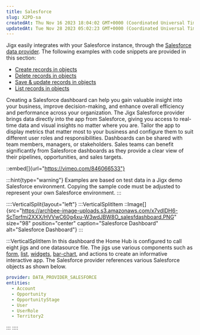 ```yaml
---
title: Salesforce
slug: X2PD-sa
createdAt: Thu Nov 16 2023 18:04:02 GMT+0000 (Coordinated Universal Time)
updatedAt: Tue Nov 28 2023 05:02:23 GMT+0000 (Coordinated Universal Time)
---
```


Jigx easily integrates with your Salesforce instance, through the [Salesforce data provider](https://docs.jigx.com/salesforce). The following examples with code snippets are provided in this section:

- [Create records in objects](<./Salesforce/Create records in objects.md>)
- [Delete records in objects](<./Salesforce/Delete records in objects.md>)
- [Save & update records in objects](<./Salesforce/Save _ update records in objects.md>)
- [List records in objects](<./Salesforce/List records in objects.md>)

Creating a Salesforce dashboard can help you gain valuable insight into your business, improve decision-making, and enhance overall efficiency and performance across your organization. The Jigx Salesforce provider brings data directly into the app from Salesforce, giving you access to real-time data and visual insights no matter where you are. Tailor the app to display metrics that matter most to your business and configure them to suit different user roles and responsibilities. Dashboards can be shared with team members, managers, or stakeholders. Sales teams can benefit significantly from Salesforce dashboards as they provide a clear view of their pipelines, opportunities, and sales targets.

::embed[]{url="https://vimeo.com/846066533"}

:::hint{type="warning"}
Examples are based on test data in a Jigx demo Salesforce environment. Copying the sample code must be adjusted to represent your own Salesforce environment.
:::

::::VerticalSplit{layout="left"}
:::VerticalSplitItem
::Image[]{src="https://archbee-image-uploads.s3.amazonaws.com/x7vdIDH6-ScTprfmi2XXX/HVVwC60g4xu-W3wdJBW8O_salesfdashboard.PNG" size="98" position="center" caption="Salesforce Dashboard" alt="Salesforce Dashboard"}
:::

:::VerticalSplitItem
In this dashboard the Home Hub is configured to call eight jigs and one datasource file. The jigs use various components such as [form](./../Components/form.md), [list](./../Components/list.md), [widgets](https://docs.jigx.com/widgets), [bar-chart](./../Components/charts/bar-chart.md), and actions to create an informative interactive app.
The Salesforce provider references various Salesforce objects as shown below.

```yaml
provider: DATA_PROVIDER_SALESFORCE
entities:
  - Account
  - Opportunity
  - OpportunityStage
  - User
  - UserRole
  - Territory2
```

:::
::::

